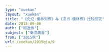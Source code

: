 ```yaml
---
type: "xuekan"
layout: "xuekan"
title: "《史记·儒林列传》与《汉书·儒林传》比较研究"
date: 2015-09-06
auth: ["祁逸伟"]
subject: ["秦汉魏晋"]
from: ["2015秋"]
url: /xuekan/2015qiu/9
---
```

